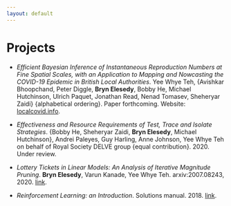 ```yaml
---
layout: default
---
```


# Projects

- *Efficient Bayesian Inference of Instantaneous Reproduction Numbers at Fine
  Spatial Scales, with an Application to Mapping and Nowcasting the COVID-19
  Epidemic in British Local Authorities*. 
  Yee Whye Teh, {Avishkar Bhoopchand,
  Peter Diggle, **Bryn Elesedy**, Bobby He, Michael Hutchinson, Ulrich Paquet,
  Jonathan Read, Nenad Tomasev, Sheheryar Zaidi} {alphabetical ordering}.
  Paper forthcoming. Website: [localcovid.info](https://localcovid.info).

- *Effectiveness and Resource Requirements of Test, Trace and Isolate Strategies*.
  {Bobby He, Sheheryar Zaidi, **Bryn Elesedy**, Michael Hutchinson}, Andrei Paleyes, Guy Harling,
  Anne Johnson, Yee Whye Teh on behalf of Royal Society DELVE group {equal contribution}. 2020. Under review.

- *Lottery Tickets in Linear Models: An Analysis of Iterative Magnitude Pruning*.
    **Bryn Elesedy**, Varun Kanade, Yee Whye Teh. arxiv:2007.08243, 2020. [link](https://arxiv.org/abs/2007.08243).

- *Reinforcement Learning: an Introduction*. Solutions manual. 2018. [link](https://github.com/brynhayder/reinforcement_learning_an_introduction).

